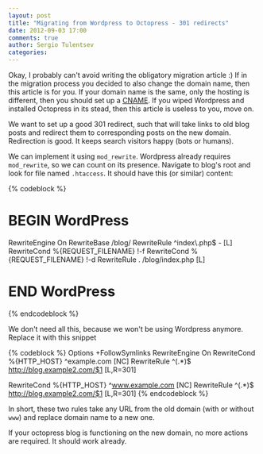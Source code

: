 ```yaml
---
layout: post
title: "Migrating from Wordpress to Octopress - 301 redirects"
date: 2012-09-03 17:00
comments: true
author: Sergio Tulentsev
categories: 
---
```


Okay, I probably can't avoid writing the obligatory migration article :) If in the 
migration process you decided to also change the domain name, then this article is for you.
If your domain name is the same, only the hosting is different, then you should set up a 
[CNAME](http://octopress.org/docs/deploying/github/). If you wiped Wordpress and installed 
Octopress in its stead, then this article is useless to you, move on. 

<!-- more -->

We want to set up a good 301 redirect, such that will take links to old blog posts and
redirect them to corresponding posts on the new domain. Redirection is good. It keeps 
search visitors happy (bots or humans).

We can implement it using `mod_rewrite`. Wordpress already requires `mod_rewrite`, so
we can count on its presence. Navigate to blog's root and look for file named `.htaccess`. 
It should have this (or similar) content:

{% codeblock %}
# BEGIN WordPress
<IfModule mod_rewrite.c>
RewriteEngine On
RewriteBase /blog/
RewriteRule ^index\.php$ - [L]
RewriteCond %{REQUEST_FILENAME} !-f
RewriteCond %{REQUEST_FILENAME} !-d
RewriteRule . /blog/index.php [L]
</IfModule>

# END WordPress
{% endcodeblock %}

We don't need all this, because we won't be using Wordpress anymore. Replace it with this
snippet

{% codeblock %}
<IfModule mod_rewrite.c>
Options +FollowSymlinks
RewriteEngine On
RewriteCond %{HTTP_HOST} ^example.com [NC]
RewriteRule ^(.*)$ http://blog.example2.com/$1 [L,R=301]

RewriteCond %{HTTP_HOST} ^www.example.com [NC]
RewriteRule ^(.*)$ http://blog.example2.com/$1 [L,R=301]
</IfModule>
{% endcodeblock %}

In short, these two rules take any URL from the old domain (with or without `www`) and
replace domain name to a new one.

If your octopress blog is functioning on the new domain, no more actions are required. It
should work already.
